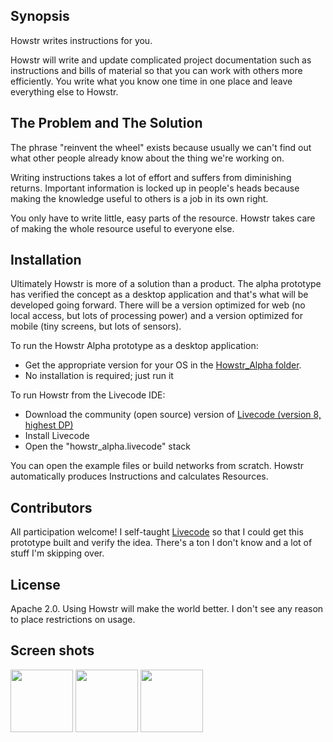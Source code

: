 ## Synopsis

Howstr writes instructions for you.

Howstr will write and update complicated project documentation such as instructions and bills of material so that you can work with others more efficiently. You write what you know one time in one place and leave everything else to Howstr. 

## The Problem and The Solution

The phrase "reinvent the wheel" exists because usually we can't find out what other people already know about the thing we're working on. 

Writing instructions takes a lot of effort and suffers from diminishing returns. Important information is locked up in people's heads because making the knowledge useful to others is a job in its own right.

You only have to write little, easy parts of the resource. Howstr takes care of making the whole resource useful to everyone else.

## Installation

Ultimately Howstr is more of a solution than a product. The alpha prototype has verified the concept as a desktop application and that's what will be developed going forward. There will be a version optimized for web (no local access, but lots of processing power) and a version optimized for mobile (tiny screens, but lots of sensors).

To run the Howstr Alpha prototype as a desktop application:
- Get the appropriate version for your OS in the [Howstr_Alpha folder](https://github.com/matthewmaier/howstr/tree/master/Howstr_Alpha).
- No installation is required; just run it

To run Howstr from the Livecode IDE:
- Download the community (open source) version of [Livecode (version 8, highest DP)](http://downloads.livecode.com/livecode/)
- Install Livecode
- Open the "howstr_alpha.livecode" stack

You can open the example files or build networks from scratch. Howstr automatically produces Instructions and calculates Resources. 

## Contributors

All participation welcome! I self-taught [Livecode](http://www.livecode.com) so that I could get this prototype built and verify the idea. There's a ton I don't know and a lot of stuff I'm skipping over. 

## License

Apache 2.0. Using Howstr will make the world better. I don't see any reason to place restrictions on usage.

## Screen shots

<img src="https://github.com/matthewmaier/howstr/blob/master/toast%20graph%20screencap.PNG" data-canonical-src="https://github.com/matthewmaier/howstr/blob/master/toast%20graph%20screencap.PNG" width="100" height="100" />

<img src="https://github.com/matthewmaier/howstr/blob/master/toast%20instructions%20screencap.PNG" data-canonical-src="https://github.com/matthewmaier/howstr/blob/master/toast%20instructions%20screencap.PNG" width="100" height="100" />

<img src="https://github.com/matthewmaier/howstr/blob/master/toast%20resources%20screencap.PNG" data-canonical-src="https://github.com/matthewmaier/howstr/blob/master/toast%20resources%20screencap.PNG" width="100" height="100" />